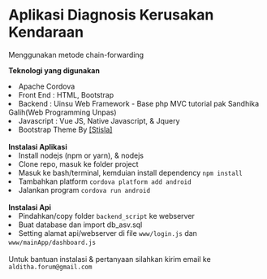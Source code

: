 # Aplikasi Diagnosis Kerusakan Kendaraan

Menggunakan metode chain-forwarding

<b>Teknologi yang digunakan</b>
<li>Apache Cordova</li>
<li>Front End : HTML, Bootstrap</li>
<li>Backend : Uinsu Web Framework - Base php MVC tutorial pak Sandhika Galih(Web Programming Unpas)</li>
<li>Javascript : Vue JS, Native Javascript, & Jquery</li>
<li>Bootstrap Theme By <a href='https://demo.getstisla.com/index.html'>[Stisla]</a></li>
<br/>
<b>Instalasi Aplikasi</b>
<li>Install nodejs (npm or yarn), & nodejs</li>
<li>Clone repo, masuk ke folder project</li>
<li>Masuk ke bash/terminal, kemduian install dependency <code>npm install</code></li>
<li>Tambahkan platform <code>cordova platform add android</code></li>
<li>Jalankan program <code>cordova run android</code></li>
<br/>
<b>Instalasi Api</b>
<li>Pindahkan/copy folder <code>backend_script</code> ke webserver</li>
<li>Buat database dan import db_asv.sql</li>
<li>Setting alamat api/webserver di file <code>www/login.js</code> dan <code>www/mainApp/dashboard.js</code></li>

<br/>
Untuk bantuan instalasi & pertanyaan silahkan kirim email ke <code>alditha.forum@gmail.com</code>

